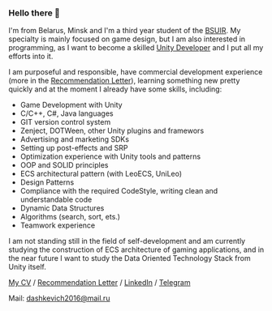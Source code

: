 ### Hello there 👋

I'm from Belarus, Minsk and I'm a third year student of the [BSUIR](https://www.bsuir.by/). My specialty is mainly focused on game design, but I am also interested in programming, as I want to become a skilled [Unity Developer](https://www.linkedin.com/in/evgjeniy/) and I put all my efforts into it.

I am purposeful and responsible, have commercial development experience (more in the [Recommendation Letter](https://github.com/evgjeniy/evgjeniy/files/10636753/dev._signed.pdf)), learning something new pretty quickly and at the moment I already have some skills, including:
- Game Development with Unity
- C/C++, C#, Java languages
- GIT version control system
- Zenject, DOTWeen, other Unity plugins and framewors
- Advertising and marketing SDKs
- Setting up post-effects and SRP
- Optimization experience with Unity tools and patterns
- OOP and SOLID principles
- ECS architectural pattern (with LeoECS, UniLeo)
- Design Patterns
- Compliance with the required CodeStyle, writing clean and understandable code
- Dynamic Data Structures
- Algorithms (search, sort, ets.)
- Teamwork experience

I am not standing still in the field of self-development and am currently studying the construction of ECS architecture of gaming applications, and in the near future I want to study the Data Oriented Technology Stack from Unity itself.

[My CV](https://github.com/evgjeniy/evgjeniy/files/10636745/CV.Evgeniy.Dashkevich.pdf) /
[Recommendation Letter](https://github.com/evgjeniy/evgjeniy/files/10636753/dev._signed.pdf) / 
[LinkedIn](https://www.linkedin.com/in/evgjeniy/) /
[Telegram](https://t.me/evgjeniy)     

Mail: dashkevich2016@mail.ru
